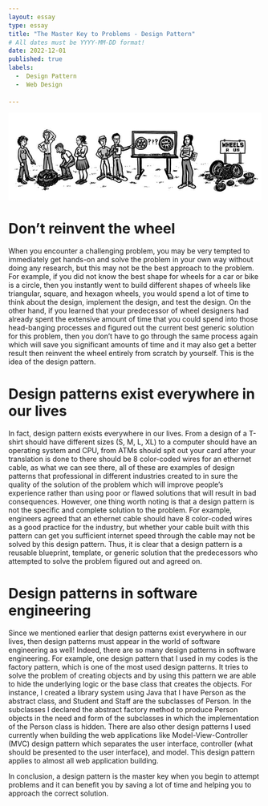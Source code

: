 ```yaml
---
layout: essay
type: essay
title: "The Master Key to Problems - Design Pattern"
# All dates must be YYYY-MM-DD format!
date: 2022-12-01
published: true
labels:
  -  Design Pattern
  -  Web Design

---
```

<p align="center">
    <img width="1000px" align="center" class="rounded pe-4" src="../img/essays/wheels.jpg">
</p>

# Don’t reinvent the wheel

When you encounter a challenging problem, you may be very tempted to immediately get hands-on and solve the problem in your own way without doing any research, but this may not be the best approach to the problem. For example, if you did not know the best shape for wheels for a car or bike is a circle, then you instantly went to build different shapes of wheels like triangular, square, and hexagon wheels, you would spend a lot of time to think about the design, implement the design, and test the design. On the other hand, if you learned that your predecessor of wheel designers had already spent the extensive amount of time that you could spend into those head-banging processes and figured out the current best generic solution for this problem, then you don’t have to go through the same process again which will save you significant amounts of time and it may also get a better result then reinvent the wheel entirely from scratch by yourself. This is the idea of the design pattern.

# Design patterns exist everywhere in our lives

In fact, design pattern exists everywhere in our lives. From a design of a T-shirt should have different sizes (S, M, L, XL)  to a computer should have an operating system and CPU, from ATMs should spit out your card after your translation is done to there should be 8 color-coded wires for an ethernet cable, as what we can see there, all of these are examples of design patterns that professional in different industries created to in sure the quality of the solution of the problem which will improve people’s experience rather than using poor or flawed solutions that will result in bad consequences. However, one thing worth noting is that a design pattern is not the specific and complete solution to the problem. For example, engineers agreed that an ethernet cable should have 8 color-coded wires as a good practice for the industry, but whether your cable built with this pattern can get you sufficient internet speed through the cable may not be solved by this design pattern. Thus, it is clear that a design pattern is a reusable blueprint, template, or generic solution that the predecessors who attempted to solve the problem figured out and agreed on.


# Design patterns in software engineering 

Since we mentioned earlier that design patterns exist everywhere in our lives, then design patterns must appear in the world of software engineering as well! Indeed, there are so many design patterns in software engineering. For example, one design pattern that I used in my codes is the factory pattern, which is one of the most used design patterns. It tries to solve the problem of creating objects and by using this pattern we are able to hide the underlying logic or the base class that creates the objects. For instance, I created a library system using Java that I have Person as the abstract class, and Student and Staff are the subclasses of Person. In the subclasses I declared the abstract factory method to produce Person objects in the need and form of the subclasses in which the implementation of the Person class is hidden. There are also other design patterns I used currently when building the web applications like Model-View-Controller (MVC) design pattern which separates the user interface, controller (what should be presented to the user interface), and model. This design pattern applies to almost all web application building.

In conclusion, a design pattern is the master key when you begin to attempt problems and it can benefit you by saving a lot of time and helping you to approach the correct solution.


